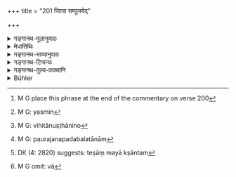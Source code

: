 +++
title = "201 जित्वा सम्पूजयेद्"

+++

<details><summary>गङ्गानथ-मूलानुवादः</summary>

Having gained victory, he shall worship the gods and the righteous Brāhmaṇas, grant remissions and proclaim amnesties.—(201).
</details>

<details><summary>मेधातिथिः</summary>

[^२८१]:
     J: parihārārthaṃ

येन केनचित् प्रकारेण जित्वारिं[^२८२] लब्धप्रशमनम् इदम् । अतो ऽस्मिन्[^२८३] पुरे जनपदे **देवब्राह्मणांश् च धार्मिकान्** विहितानुष्ठायिनो[^२८४] यथासामर्थ्यात् प्रतिषिद्धवर्जं कामात् स्वातन्त्र्येणारीन् जित्वा साध्यप्रवृत्तादिकं गन्धधूपपुष्पद्रव्यं सविभागास्फोटनादिसंस्कारद्वारेण यथार्हम् अभ्यर्चयेत् । कुटुम्बिनां परिहारार्थं स्थितिर् यथाप्रवृत्तिविशिष्टकरभारशुल्कप्रदेशानां प्रदानेन तथा तया वा संवत्सरम् एको द्वौ वा दद्यात् । उच्चानां च पौरजानपदबलानाम्[^२८५] आतपादिडिण्डिमकगदापातेन ख्यापयेत् "तैर् यैः स्वाम्यनुरागाद् अस्थानम् अपचितं तेषाम् अप्य् आ रक्षान्तं[^२८६] यथास्वं स्वं व्यापारम् अनुतिष्ठन्तु" इति ॥ ७.२०१ ॥


[^२८६]:
     DK (4: 2820) suggests: teṣāṃ mayā kṣāntam


[^२८५]:
     M G: paurajanapadabalatānām


[^२८४]:
     M G: vihitānuṣṭhānino


[^२८३]:
     M G: yasmin


[^२८२]:
     M G place this phrase at the end of the commentary on verse 200

_एवम् अनुग्रहे क्रियमाणे ऽपि यदा पौरजानपदानाम् अन्येषां वा_[^२८७]_ स्वाम्यनुरागाद् अहं वक्तृतैजसभावो बहुमतः स्याद् इति मन्येत मदीयस्य दण्डो ऽवस्थातुं न शक्नुयात् तदा ।_


[^२८७]:
     M G omit: vā
</details>

<details><summary>गङ्गानथ-भाष्यानुवादः</summary>

After the enemy has been defeated and quiet has been restored in the captured city, and among the people—‘he s hall worship *the gods and the righteous Brāhmaṇas*’—*i.e*. those who perform all the acts that are enjoined for the Brāhmaṇa, and who, as much as lies in their power, avoid all that is forbidden. He shall make offerings of sandal-paint, flowers, incense and so forth, with due apportionment and after proper purification of the things offered.

‘*Grant remissions*’.—For the safety of householders, in order that their livelihood may not suffer, he shall remit such portions of the taxes as may be too burdensome for them, not realising them for one or two years.

‘*Proclaim amnesties*’.—He shall make it known among the people of the city and the villages—by means of the beat of drum or the felling of the mace and such other means—that what they had done by virtue of their loyalty to their former master had been forgiven and that henceforward every one of them was free to take to his own calling.—(201).

If even after the bestowing of such fanours he finds that the citizens and the people are still so loyal to their former master that they still cherish feelings of attachment towards his dynasty, and that any government of his own would not be lasting,—then, he shall do as follows:—
</details>

<details><summary>गङ्गानथ-टिप्पन्यः</summary>

‘*Parihāra*’—‘Exemptions from taxes and custom-dues etc.’
(Medhātithi);—‘gifts to the gods and Brāhmaṇas’ (Govindarāja and
Kullūka);—‘gifts of clothes and ornaments to the inhabitants’
(Rāghavānanda).

“The term ‘*parihāra*’ occurs very frequently in the inscriptions (see
*e*. *g*., Arch. Reports of Western India, Vol. IV, p.104 *et*.
*seq*),and means ‘exemption from, taxes and payments as well as other
immunities’. These *parihāras* were regularly attached to all grants to
Brāhmaṇas or temples”—Buhler.

This verse is quoted in *Parāśaramādhava* (Ācāra, p. 403) in
*Vīramitrodaya* (Rājanīti, p. 409), which adds the following
notes:—‘*Jitvā*,’ ‘having conquered the enemy’s territories’,—‘*devān
dhārmikān brāhmaṇān*’—*i*.*e*., those inhabiting the conquered
country—‘*sampūjayet*’,—‘he should worship’, *i*.*e*., ‘offer them
lands, gold, presents and honours’;—‘*parihārān*’ means ‘explanations of
his own action in conquering the country, such as it was not through
greed for conquest that I have conquered this kingdom, this king of
yours wronged me deeply, that is why I have conquered him—thereby
showing that he is not to blame;—or ‘*paṛhāra*’ may mean ‘gifts’, such
proclamations, for instance, as ‘all the gold and wealth that I have won
I present to the Brāhmaṇas’;—similary he should proclaim such amnesty as
‘all those who, through loyalty to their late king, acted against, me,
only did their duty, and they need not fear any retaliation from me’.

It is quoted in *Nṛsiṃhaprasāda* (Saṃskāra, p. 73 a).
</details>

<details><summary>गङ्गानथ-तुल्य-वाक्यानि</summary>

*Śukranīti* (4.7, 801, *et seq*.).—‘When a territory has been acquired,
the king should grant maintenances for the conquered king himself; half
of it to his son, and a quarter of it to his wife; the rest of the
income he shall retain for himself. He should maintain the dispossessed
princes for the display of his own majesty, by the bestowal of honours,
if they are well-behaved; but punish them, if they are wicked.’
</details>

<details><summary>Bühler</summary>

201	When he has gained victory, let him duly worship the gods and honour righteous Brahmanas, let him grant exemptions, and let him cause promises of safety to be proclaimed.
</details>
